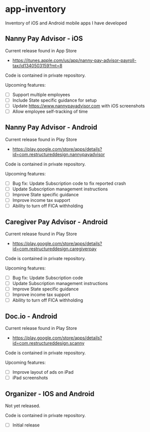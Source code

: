 # app-inventory
Inventory of iOS and Android mobile apps I have developed

## Nanny Pay Advisor - iOS
Current release found in App Store 
- https://itunes.apple.com/us/app/nanny-pay-advisor-payroll-tax/id1340503159?mt=8

Code is contained in private repository.

Upcoming features:
- [ ] Support multiple employees
- [ ] Include State specific guidance for setup
- [ ] Update https://www.nannypayadvisor.com with iOS screenshots
- [ ] Allow employee self-tracking of time

## Nanny Pay Advisor - Android
Current release found in Play Store
- https://play.google.com/store/apps/details?id=com.restructureddesign.nannypayadvisor

Code is contained in private repository.

Upcoming features:
- [ ] Bug fix: Update Subscription code to fix reported crash
- [ ] Update Subscription management instructions
- [ ] Improve State specific guidance
- [ ] Improve income tax support 
- [ ] Ability to turn off FICA withholding

## Caregiver Pay Advisor - Android
Current release found in Play Store
- https://play.google.com/store/apps/details?id=com.restructureddesign.caregiverpay

Code is contained in private repository.

Upcoming features:
- [ ] Bug fix: Update Subscription code
- [ ] Update Subscription management instructions
- [ ] Improve State specific guidance
- [ ] Improve income tax support 
- [ ] Ability to turn off FICA withholding

## Doc.io - Android
Current release found in Play Store
- https://play.google.com/store/apps/details?id=com.restructureddesign.scanny

Code is contained in private repository.

Upcoming features:
- [ ] Improve layout of ads on iPad  
- [ ] iPad screenshots

## Organizer - IOS and Android

Not yet released. 

Code is contained in private repository.

- [ ] Initial release
